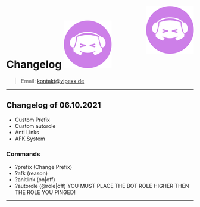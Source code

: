 <img src="discord-avatar-128-SQ2NY.png" align="right" />

# Changelog [![Diagra](discord-avatar-128-SQ2NY.png)](https://dsc.gg/diagra-server)
> Email: kontakt@vipexx.de

-------

## Changelog of 06.10.2021
- Custom Prefix
- Custom autorole
- Anti Links 
- AFK System 

### Commands
- ?prefix (Change Prefix)
- ?afk (reason)
- ?anitlink (on|off)
- ?autorole (@role|off) YOU MUST PLACE THE BOT ROLE HIGHER THEN THE ROLE YOU PINGED!

-------
